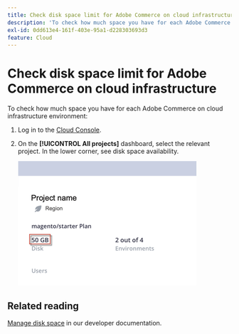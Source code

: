 ```yaml
---
title: Check disk space limit for Adobe Commerce on cloud infrastructure
description: 'To check how much space you have for each Adobe Commerce on cloud infrastructure environment:'
exl-id: 0dd613e4-161f-403e-95a1-d228303693d3
feature: Cloud
---
```

# Check disk space limit for Adobe Commerce on cloud infrastructure

To check how much space you have for each Adobe Commerce on cloud infrastructure environment:

1. Log in to the [Cloud Console](https://console.adobecommerce.com).
1. On the **[!UICONTROL All projects]** dashboard, select the relevant project. In the lower corner, see disk space availability.

   ![project_space.png](/help/how-to/general/assets/project_space.png) 

## Related reading

[Manage disk space](https://devdocs.magento.com/cloud/project/manage-disk-space.html) in our developer documentation.
